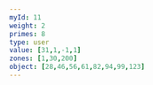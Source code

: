 ```yaml
---
myId: 11
weight: 2
primes: 8
type: user
value: [31,1,-1,1]
zones: [1,30,200]
object: [28,46,56,61,82,94,99,123]
---
```

